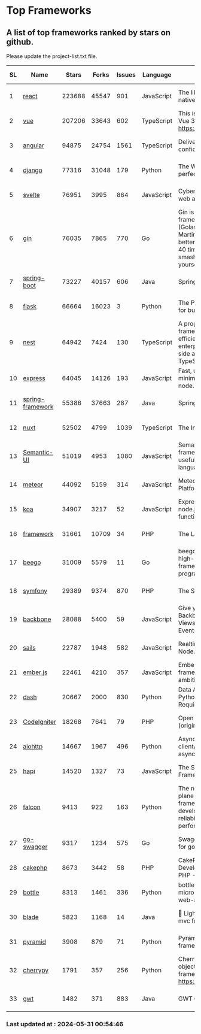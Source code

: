 # Top Frameworks
## A list of top frameworks ranked by stars on github.  
Please update the project-list.txt file.

| SL| Name  | Stars| Forks| Issues | Language | Description | Last Commit |
| --| ------| -----| ---- | ------ | -------- | ----------- | ----------- |
| 1 | [react](https://github.com/facebook/react) | 223688 | 45547 | 901 | JavaScript | The library for web and native user interfaces. | 2024-05-30 23:37:09 |
| 2 | [vue](https://github.com/vuejs/vue) | 207206 | 33643 | 602 | TypeScript | This is the repo for Vue 2. For Vue 3, go to https://github.com/vuejs/core | 2024-05-21 07:51:55 |
| 3 | [angular](https://github.com/angular/angular) | 94875 | 24754 | 1561 | TypeScript | Deliver web apps with confidence 🚀 | 2024-05-30 18:36:58 |
| 4 | [django](https://github.com/django/django) | 77316 | 31048 | 179 | Python | The Web framework for perfectionists with deadlines. | 2024-05-30 19:31:01 |
| 5 | [svelte](https://github.com/sveltejs/svelte) | 76951 | 3995 | 864 | JavaScript | Cybernetically enhanced web apps | 2024-05-30 14:11:07 |
| 6 | [gin](https://github.com/gin-gonic/gin) | 76035 | 7865 | 770 | Go | Gin is a HTTP web framework written in Go (Golang). It features a Martini-like API with much better performance -- up to 40 times faster. If you need smashing performance, get yourself some Gin. | 2024-05-24 06:55:25 |
| 7 | [spring-boot](https://github.com/spring-projects/spring-boot) | 73227 | 40157 | 606 | Java | Spring Boot | 2024-05-30 20:16:27 |
| 8 | [flask](https://github.com/pallets/flask) | 66664 | 16023 | 3 | Python | The Python micro framework for building web applications. | 2024-05-11 15:40:26 |
| 9 | [nest](https://github.com/nestjs/nest) | 64942 | 7424 | 130 | TypeScript | A progressive Node.js framework for building efficient, scalable, and enterprise-grade server-side applications with TypeScript/JavaScript 🚀 | 2024-05-21 06:12:45 |
| 10 | [express](https://github.com/expressjs/express) | 64045 | 14126 | 193 | JavaScript | Fast, unopinionated, minimalist web framework for node. | 2024-05-22 22:29:16 |
| 11 | [spring-framework](https://github.com/spring-projects/spring-framework) | 55386 | 37663 | 287 | Java | Spring Framework | 2024-05-29 12:21:58 |
| 12 | [nuxt](https://github.com/nuxt/nuxt) | 52502 | 4799 | 1039 | TypeScript | The Intuitive Vue Framework. | 2024-05-30 10:28:12 |
| 13 | [Semantic-UI](https://github.com/Semantic-Org/Semantic-UI) | 51019 | 4953 | 1080 | JavaScript | Semantic is a UI component framework based around useful principles from natural language. | 2023-01-11 17:05:32 |
| 14 | [meteor](https://github.com/meteor/meteor) | 44092 | 5159 | 314 | JavaScript | Meteor, the JavaScript App Platform | 2024-05-23 19:25:58 |
| 15 | [koa](https://github.com/koajs/koa) | 34907 | 3217 | 52 | JavaScript | Expressive middleware for node.js using ES2017 async functions | 2024-05-30 01:02:33 |
| 16 | [framework](https://github.com/laravel/framework) | 31661 | 10709 | 34 | PHP | The Laravel Framework. | 2024-05-30 15:47:53 |
| 17 | [beego](https://github.com/beego/beego) | 31009 | 5579 | 11 | Go | beego is an open-source, high-performance web framework for the Go programming language. | 2024-05-26 06:25:36 |
| 18 | [symfony](https://github.com/symfony/symfony) | 29389 | 9374 | 870 | PHP | The Symfony PHP framework | 2024-05-29 15:16:20 |
| 19 | [backbone](https://github.com/jashkenas/backbone) | 28088 | 5400 | 59 | JavaScript | Give your JS App some Backbone with Models, Views, Collections, and Events | 2024-03-06 23:22:47 |
| 20 | [sails](https://github.com/balderdashy/sails) | 22787 | 1948 | 582 | JavaScript | Realtime MVC Framework for Node.js | 2024-05-17 22:00:56 |
| 21 | [ember.js](https://github.com/emberjs/ember.js) | 22461 | 4210 | 357 | JavaScript | Ember.js - A JavaScript framework for creating ambitious web applications | 2024-05-24 18:07:07 |
| 22 | [dash](https://github.com/plotly/dash) | 20667 | 2000 | 830 | Python | Data Apps & Dashboards for Python. No JavaScript Required. | 2024-05-27 18:40:31 |
| 23 | [CodeIgniter](https://github.com/bcit-ci/CodeIgniter) | 18268 | 7641 | 79 | PHP | Open Source PHP Framework (originally from EllisLab) | 2024-03-20 03:51:42 |
| 24 | [aiohttp](https://github.com/aio-libs/aiohttp) | 14667 | 1967 | 496 | Python | Asynchronous HTTP client/server framework for asyncio and Python | 2024-05-27 11:12:43 |
| 25 | [hapi](https://github.com/hapijs/hapi) | 14520 | 1327 | 73 | JavaScript | The Simple, Secure Framework Developers Trust | 2024-04-09 14:33:32 |
| 26 | [falcon](https://github.com/falconry/falcon) | 9413 | 922 | 163 | Python | The no-magic web data plane API and microservices framework for Python developers, with a focus on reliability, correctness, and performance at scale. | 2024-05-07 19:30:52 |
| 27 | [go-swagger](https://github.com/go-swagger/go-swagger) | 9317 | 1234 | 575 | Go | Swagger 2.0 implementation for go | 2024-05-13 17:21:38 |
| 28 | [cakephp](https://github.com/cakephp/cakephp) | 8673 | 3442 | 58 | PHP | CakePHP: The Rapid Development Framework for PHP - Official Repository | 2024-05-26 13:28:20 |
| 29 | [bottle](https://github.com/bottlepy/bottle) | 8313 | 1461 | 336 | Python | bottle.py is a fast and simple micro-framework for python web-applications. | 2024-01-03 22:31:48 |
| 30 | [blade](https://github.com/lets-blade/blade) | 5823 | 1168 | 14 | Java | :rocket: Lightning fast and elegant mvc framework for Java8 | 2023-06-16 05:18:49 |
| 31 | [pyramid](https://github.com/Pylons/pyramid) | 3908 | 879 | 71 | Python | Pyramid - A Python web framework | 2024-03-03 23:38:59 |
| 32 | [cherrypy](https://github.com/cherrypy/cherrypy) | 1791 | 357 | 256 | Python | CherryPy is a pythonic, object-oriented HTTP framework.      https://cherrypy.dev | 2024-04-22 23:41:04 |
| 33 | [gwt](https://github.com/gwtproject/gwt) | 1482 | 371 | 883 | Java | GWT Open Source Project | 2024-05-12 19:01:43 |

### Last updated at : 2024-05-31 00:54:46
